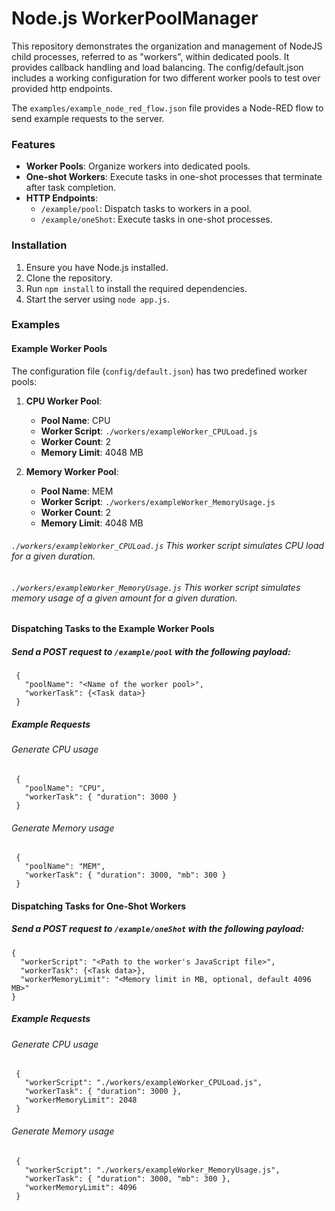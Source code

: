# Node.js WorkerPoolManager

This repository demonstrates the organization and management of NodeJS child processes, referred to as "workers", within dedicated pools. It provides callback handling and load balancing. The config/default.json includes a working configuration for two different worker pools to test over provided http endpoints.

The `examples/example_node_red_flow.json` file provides a Node-RED flow to send example requests to the server.

### Features

- **Worker Pools**: Organize workers into dedicated pools.
- **One-shot Workers**: Execute tasks in one-shot processes that terminate after task completion.
- **HTTP Endpoints**:
  - `/example/pool`: Dispatch tasks to workers in a pool.
  - `/example/oneShot`: Execute tasks in one-shot processes.

### Installation

1. Ensure you have Node.js installed.
2. Clone the repository.
3. Run `npm install` to install the required dependencies.
4. Start the server using `node app.js`.


### Examples

#### Example Worker Pools

The configuration file (`config/default.json`) has two predefined worker pools:

1. **CPU Worker Pool**:
   - **Pool Name**: CPU
   - **Worker Script**: `./workers/exampleWorker_CPULoad.js`
   - **Worker Count**: 2
   - **Memory Limit**: 4048 MB

2. **Memory Worker Pool**:
   - **Pool Name**: MEM
   - **Worker Script**: `./workers/exampleWorker_MemoryUsage.js`
   - **Worker Count**: 2
   - **Memory Limit**: 4048 MB

###### `./workers/exampleWorker_CPULoad.js` This worker script simulates CPU load for a given duration.
###### `./workers/exampleWorker_MemoryUsage.js` This worker script simulates memory usage of a given amount for a given duration.

#### Dispatching Tasks to the Example Worker Pools
##### Send a POST request to `/example/pool` with the following payload:
     {
       "poolName": "<Name of the worker pool>",
       "workerTask": {<Task data>}
     }
##### Example Requests
###### Generate CPU usage
     {
       "poolName": "CPU",
       "workerTask": { "duration": 3000 }
     }
###### Generate Memory usage
     {
       "poolName": "MEM",
       "workerTask": { "duration": 3000, "mb": 300 }
     }
     
#### Dispatching Tasks for One-Shot Workers
##### Send a POST request to `/example/oneShot` with the following payload:
    {
      "workerScript": "<Path to the worker's JavaScript file>",
      "workerTask": {<Task data>},
      "workerMemoryLimit": "<Memory limit in MB, optional, default 4096 MB>"
    }  
##### Example Requests
###### Generate CPU usage
     {
       "workerScript": "./workers/exampleWorker_CPULoad.js",
       "workerTask": { "duration": 3000 },
       "workerMemoryLimit": 2048
     }
###### Generate Memory usage
     {
       "workerScript": "./workers/exampleWorker_MemoryUsage.js",
       "workerTask": { "duration": 3000, "mb": 300 },
       "workerMemoryLimit": 4096
     }
